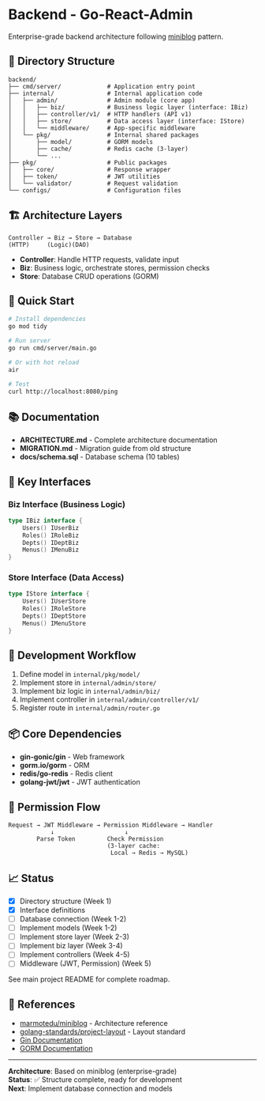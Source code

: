 # Backend - Go-React-Admin

Enterprise-grade backend architecture following [miniblog](https://github.com/marmotedu/miniblog) pattern.

## 📁 Directory Structure

```
backend/
├── cmd/server/             # Application entry point
├── internal/               # Internal application code
│   ├── admin/              # Admin module (core app)
│   │   ├── biz/            # Business logic layer (interface: IBiz)
│   │   ├── controller/v1/  # HTTP handlers (API v1)
│   │   ├── store/          # Data access layer (interface: IStore)
│   │   └── middleware/     # App-specific middleware
│   └── pkg/                # Internal shared packages
│       ├── model/          # GORM models
│       ├── cache/          # Redis cache (3-layer)
│       └── ...
├── pkg/                    # Public packages
│   ├── core/               # Response wrapper
│   ├── token/              # JWT utilities
│   └── validator/          # Request validation
└── configs/                # Configuration files
```

## 🏗️ Architecture Layers

```
Controller → Biz → Store → Database
(HTTP)     (Logic)(DAO)
```

- **Controller**: Handle HTTP requests, validate input
- **Biz**: Business logic, orchestrate stores, permission checks
- **Store**: Database CRUD operations (GORM)

## 🚀 Quick Start

```bash
# Install dependencies
go mod tidy

# Run server
go run cmd/server/main.go

# Or with hot reload
air

# Test
curl http://localhost:8080/ping
```

## 📚 Documentation

- **ARCHITECTURE.md** - Complete architecture documentation
- **MIGRATION.md** - Migration guide from old structure
- **docs/schema.sql** - Database schema (10 tables)

## 🔑 Key Interfaces

### Biz Interface (Business Logic)
```go
type IBiz interface {
    Users() IUserBiz
    Roles() IRoleBiz
    Depts() IDeptBiz
    Menus() IMenuBiz
}
```

### Store Interface (Data Access)
```go
type IStore interface {
    Users() IUserStore
    Roles() IRoleStore
    Depts() IDeptStore
    Menus() IMenuStore
}
```

## 🎯 Development Workflow

1. Define model in `internal/pkg/model/`
2. Implement store in `internal/admin/store/`
3. Implement biz logic in `internal/admin/biz/`
4. Implement controller in `internal/admin/controller/v1/`
5. Register route in `internal/admin/router.go`

## 📦 Core Dependencies

- **gin-gonic/gin** - Web framework
- **gorm.io/gorm** - ORM
- **redis/go-redis** - Redis client
- **golang-jwt/jwt** - JWT authentication

## 🔐 Permission Flow

```
Request → JWT Middleware → Permission Middleware → Handler
            ↓                    ↓
        Parse Token         Check Permission
                            (3-layer cache:
                             Local → Redis → MySQL)
```

## 📈 Status

- [x] Directory structure (Week 1)
- [x] Interface definitions
- [ ] Database connection (Week 1-2)
- [ ] Implement models (Week 1-2)
- [ ] Implement store layer (Week 2-3)
- [ ] Implement biz layer (Week 3-4)
- [ ] Implement controllers (Week 4-5)
- [ ] Middleware (JWT, Permission) (Week 5)

See main project README for complete roadmap.

## 📖 References

- [marmotedu/miniblog](https://github.com/marmotedu/miniblog) - Architecture reference
- [golang-standards/project-layout](https://github.com/golang-standards/project-layout) - Layout standard
- [Gin Documentation](https://gin-gonic.com/)
- [GORM Documentation](https://gorm.io/)

---

**Architecture**: Based on miniblog (enterprise-grade)  
**Status**: ✅ Structure complete, ready for development  
**Next**: Implement database connection and models
